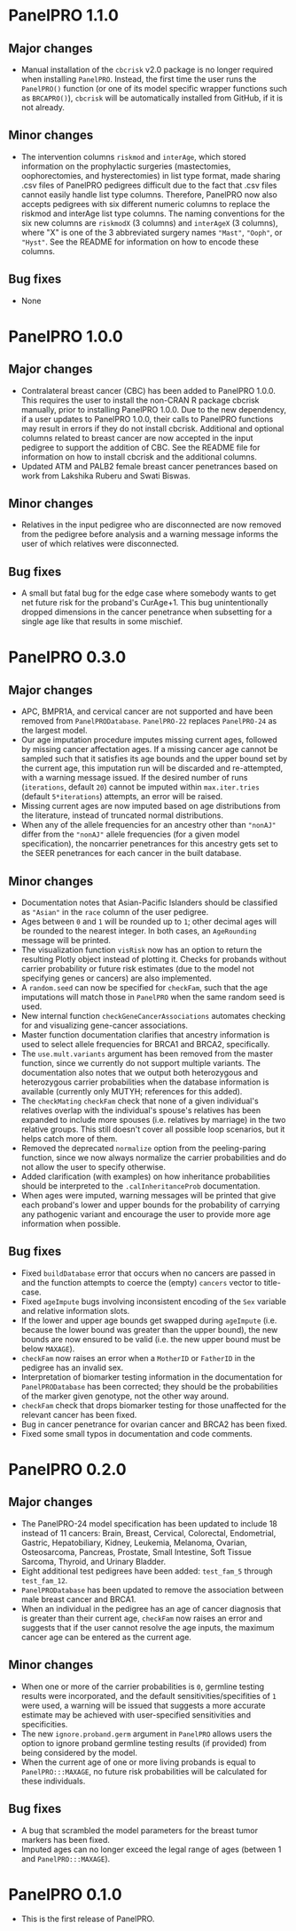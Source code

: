 # PanelPRO 1.1.0

## Major changes
- Manual installation of the `cbcrisk` v2.0 package is no longer required when installing `PanelPRO`. Instead, the first time the user runs the `PanelPRO()` function (or one of its model specific wrapper functions such as `BRCAPRO()`), `cbcrisk` will be automatically installed from GitHub, if it is not already.

## Minor changes
- The intervention columns `riskmod` and `interAge`, which stored information on the prophylactic surgeries (mastectomies, oophorectomies, and hysterectomies) in list type format, made sharing .csv files of PanelPRO pedigrees difficult due to the fact that .csv files cannot easily handle list type columns. Therefore, PanelPRO now also accepts pedigrees with six different numeric columns to replace the riskmod and interAge list type columns. The naming conventions for the six new columns are `riskmodX` (3 columns) and `interAgeX` (3 columns), where "X" is one of the 3 abbreviated surgery names `"Mast"`, `"Ooph"`, or `"Hyst"`. See the README for information on how to encode these columns.

## Bug fixes
- None

# PanelPRO 1.0.0

## Major changes
- Contralateral breast cancer (CBC) has been added to PanelPRO 1.0.0. This requires the user to install the non-CRAN R package cbcrisk manually, prior to installing PanelPRO 1.0.0. Due to the new dependency, if a user updates to PanelPRO 1.0.0, their calls to PanelPRO functions may result in errors if they do not install cbcrisk. Additional and optional columns related to breast cancer are now accepted in the input pedigree to support the addition of CBC. See the README file for information on how to install cbcrisk and the additional columns.
- Updated ATM and PALB2 female breast cancer penetrances based on work from Lakshika Ruberu and Swati Biswas.

## Minor changes
- Relatives in the input pedigree who are disconnected are now removed from the pedigree before analysis and a warning message informs the user of which relatives were disconnected.

## Bug fixes
- A small but fatal bug for the edge case where somebody wants to get net future risk for the proband's CurAge+1. This bug unintentionally dropped dimensions in the cancer penetrance when subsetting for a single age like that results in some mischief.


# PanelPRO 0.3.0

## Major changes
- APC, BMPR1A, and cervical cancer are not supported and have been removed from `PanelPRODatabase`. `PanelPRO-22` replaces `PanelPRO-24` as the largest model. 
- Our age imputation procedure imputes missing current ages, followed by missing cancer affectation ages. If a missing cancer age cannot be sampled such that it satisfies its age bounds and the upper bound set by the current age, this imputation run will be discarded and re-attempted, with a warning message issued. If the desired number of runs (`iterations`, default `20`) cannot be imputed within `max.iter.tries` (default `5*iterations`) attempts, an error will be raised. 
- Missing current ages are now imputed based on age distributions from the literature, instead of truncated normal distributions. 
- When any of the allele frequencies for an ancestry other than `"nonAJ"` differ from the `"nonAJ"` allele frequencies (for a given model specification), the noncarrier penetrances for this ancestry gets set to the SEER penetrances for each cancer in the built database. 

## Minor changes
- Documentation notes that Asian-Pacific Islanders should be classified as `"Asian"` in the `race` column of the user pedigree. 
- Ages between `0` and `1` will be rounded up to `1`; other decimal ages will be rounded to the nearest integer. In both cases, an `AgeRounding` message will be printed. 
- The visualization function `visRisk` now has an option to return the resulting Plotly object instead of plotting it. Checks for probands without carrier probability or future risk estimates (due to the model not specifying genes or cancers) are also implemented. 
- A `random.seed` can now be specified for `checkFam`, such that the age imputations will match those in `PanelPRO` when the same random seed is used. 
- New internal function `checkGeneCancerAssociations` automates checking for and visualizing gene-cancer associations. 
- Master function documentation clarifies that ancestry information is used to select allele frequencies for BRCA1 and BRCA2, specifically. 
- The `use.mult.variants` argument has been removed from the master function, since we currently do not support multiple variants. The documentation also notes that we output both heterozygous and heterozygous carrier probabilities when the database information is available (currently only MUTYH; references for this added). 
- The `checkMating` `checkFam` check that none of a given individual's relatives overlap with the individual's spouse's relatives has been expanded to include more spouses (i.e. relatives by marriage) in the two relative groups. This still doesn't cover all possible loop scenarios, but it helps catch more of them. 
- Removed the deprecated `normalize` option from the peeling-paring function, since we now always normalize the carrier probabilities and do not allow the user to specify otherwise. 
- Added clarification (with examples) on how inheritance probabilities should be interpreted to the `.calInheritanceProb` documentation. 
- When ages were imputed, warning messages will be printed that give each proband's lower and upper bounds for the probability of carrying any pathogenic variant and encourage the user to provide more age information when possible. 

## Bug fixes
- Fixed `buildDatabase` error that occurs when no cancers are passed in and the function attempts to coerce the (empty) `cancers` vector to title-case. 
- Fixed `ageImpute` bugs involving inconsistent encoding of the `Sex` variable and relative information slots. 
- If the lower and upper age bounds get swapped during `ageImpute` (i.e. because the lower bound was greater than the upper bound), the new bounds are now ensured to be valid (i.e. the new upper bound must be below `MAXAGE`). 
- `checkFam` now raises an error when a `MotherID` or `FatherID` in the pedigree has an invalid sex. 
- Interpretation of biomarker testing information in the documentation for `PanelPRODatabase` has been corrected; they should be the probabilities of the marker given genotype, not the other way around. 
- `checkFam` check that drops biomarker testing for those unaffected for the relevant cancer has been fixed. 
- Bug in cancer penetrance for ovarian cancer and BRCA2 has been fixed. 
- Fixed some small typos in documentation and code comments. 


# PanelPRO 0.2.0

## Major changes
- The PanelPRO-24 model specification has been updated to include 18 instead of 11 cancers: Brain, Breast, Cervical, Colorectal, Endometrial, Gastric, Hepatobiliary, Kidney, Leukemia, Melanoma, Ovarian, Osteosarcoma, Pancreas, Prostate, Small Intestine, Soft Tissue Sarcoma, Thyroid, and Urinary Bladder. 
- Eight additional test pedigrees have been added: `test_fam_5` through `test_fam_12`. 
- `PanelPRODatabase` has been updated to remove the association between male breast cancer and BRCA1. 
- When an individual in the pedigree has an age of cancer diagnosis that is greater than their current age, `checkFam` now raises an error and suggests that if the user cannot resolve the age inputs, the maximum cancer age can be entered as the current age. 

## Minor changes
- When one or more of the carrier probabilities is `0`, germline testing results were incorporated, and the default sensitivities/specifities of `1` were used, a warning will be issued that suggests a more accurate estimate may be achieved with user-specified sensitivities and specificities.
- The new `ignore.proband.germ` argument in `PanelPRO` allows users the option to ignore proband germline testing results (if provided) from being considered by the model. 
- When the current age of one or more living probands is equal to `PanelPRO:::MAXAGE`, no future risk probabilities will be calculated for these individuals. 

## Bug fixes
- A bug that scrambled the model parameters for the breast tumor markers has been fixed. 
- Imputed ages can no longer exceed the legal range of ages (between 1 and `PanelPRO:::MAXAGE`). 


# PanelPRO 0.1.0

* This is the first release of PanelPRO.

